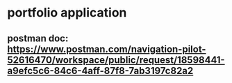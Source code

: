 # portfolio application

## postman doc: https://www.postman.com/navigation-pilot-52616470/workspace/public/request/18598441-a9efc5c6-84c6-4aff-87f8-7ab3197c82a2